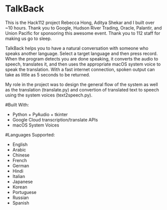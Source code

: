 # TalkBack

This is the Hack112 project Rebecca Hong, Aditya Shekar and I built over ~10 hours. Thank you to Google, Hudson River Trading, Oracle, Palantir, and Union Pacific for sponsoring this awesome event. Thank you to 112 staff for making us go to sleep.

TalkBack helps you to have a natural conversation with someone who speaks another language. Select a target language and then  press record. When the program detects you are done speaking, it converts the audio to speech, translates it, and then uses the appropriate macOS system voice to speak the translation. With a fast internet connection, spoken output can take as little as 5 seconds to be returned.

My role in the project was to design the general flow of the system as well as the translation (translate.py) and convertion of translated text to speech using the system voices (text2speech.py).

#Built With:

- Python + PyAudio + tkinter
- Google Cloud transcription/translate APIs
- macOS System Voices 

#Languages Supported: 

- English
- Arabic
- Chinese
- French
- German
- Hindi
- Italian
- Japanese
- Korean
- Portuguese
- Russian
- Spanish
